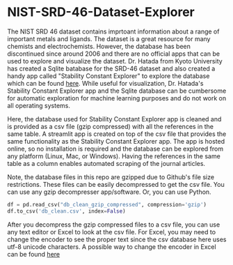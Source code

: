 # NIST-SRD-46-Dataset-Explorer

The NIST SRD 46 dataset contains imprtoant information about a range of important metals and ligands. The dataset is a great resource for many chemists and electrochemists. However, the database has been discontinued since around 2006 and there are no official apps that can be used to explore and visualize the dataset. Dr. Hatada from Kyoto University has created a Sqlite batabase for the SRD-46 dataset and also created a handy app called "Stability Constant Explorer" to explore the database which can be found [here](https://github.com/n-hatada/stability-constant-explorer). While useful for visualization, Dr. Hatada's Stability Constant Explorer app and the Sqlite database can be cumbersome for automatic exploration for machine learning purposes and do not work on all operating systems. 

Here, the database used for Stability Constant Explorer app is cleaned and is provided as a csv file (gzip compressed) with all the references in the same table. A streamlit app is created on top of the csv file that provides the same functionality as the Stability Constant Explorer app. The app is hosted online, so no installation is required and the database can be explored from any platform (Linux, Mac, or Windows). Having the references in the same table as a column enables automated scraping of the journal articles.

Note, the database files in this repo are gzipped due to Github's file size restrictions. These files can be easily decompressed to get the csv file. You can use any gzip decompresser app/software. Or, you can use Python.

```python
df = pd.read_csv("db_clean_gzip_compressed", compression='gzip')
df.to_csv('db_clean.csv', index=False) 
```
After you decompress the gzip compressed files to a csv file, you can use any text editor or Excel to look at the csv file. For Excel, you may need to change the encoder to see the proper text since the csv database here uses utf-8 unicode characters. A possible way to change the encoder in Excel can be found [here](https://support.microsoft.com/en-us/office/choose-text-encoding-when-you-open-and-save-files-60d59c21-88b5-4006-831c-d536d42fd861)
